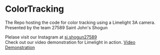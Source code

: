 # ColorTracking
The Repo hosting the code for color tracking using a Limelight 3A camera.
Presented by the team 27589 Saint John's Shogun

Plelase visit our Instagram at [sj.shogun27589](https://www.instagram.com/sj.shogun27598/)   
Check out our video demonstration for Limelight in action. [Video Demonstration](https://www.instagram.com/p/DPpGGr3EZfd/)
